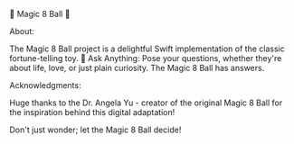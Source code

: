 🎱 Magic 8 Ball 🎱


About:

The Magic 8 Ball project is a delightful Swift implementation of the classic fortune-telling toy.
🔮 Ask Anything: Pose your questions, whether they're about life, love, or just plain curiosity. The Magic 8 Ball has answers.


Acknowledgments:

Huge thanks to the Dr. Angela Yu - creator of the original Magic 8 Ball for the inspiration behind this digital adaptation!


Don't just wonder; let the Magic 8 Ball decide!

